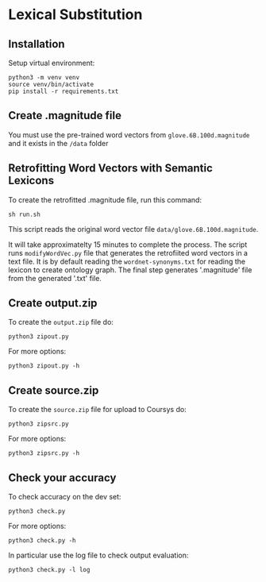
# Lexical Substitution

## Installation

Setup virtual environment:

    python3 -m venv venv
    source venv/bin/activate
    pip install -r requirements.txt
    
## Create .magnitude file

You must use the pre-trained word vectors from `glove.6B.100d.magnitude` and it exists in the `/data` folder

## Retrofitting Word Vectors with Semantic Lexicons

To create the retrofitted .magnitude file, run this command:

`sh run.sh`

This script reads the original word vector file `data/glove.6B.100d.magnitude`. 

It will take approximatelty 15 minutes to complete the process. The script runs `modifyWordVec.py` file that generates the retrofiited word vectors in a text file. It is by default reading the `wordnet-synonyms.txt` for reading the lexicon to create ontology graph. The final step generates '.magnitude' file from the generated '.txt' file. 

## Create output.zip

To create the `output.zip` file do:

    python3 zipout.py

For more options:

    python3 zipout.py -h

## Create source.zip

To create the `source.zip` file for upload to Coursys do:

    python3 zipsrc.py

For more options:

    python3 zipsrc.py -h

## Check your accuracy

To check accuracy on the dev set:

    python3 check.py

For more options:

    python3 check.py -h

In particular use the log file to check output evaluation:

    python3 check.py -l log

